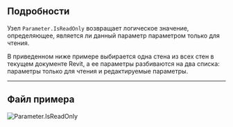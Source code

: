 ## Подробности
Узел `Parameter.IsReadOnly` возвращает логическое значение, определяющее, является ли данный параметр параметром только для чтения.

В приведенном ниже примере выбирается одна стена из всех стен в текущем документе Revit, а ее параметры разбиваются на два списка: параметры только для чтения и редактируемые параметры.
___
## Файл примера

![Parameter.IsReadOnly](./Revit.Elements.Parameter.IsReadOnly_img.jpg)
